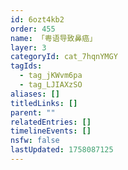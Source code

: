 ```yaml
---
id: 6ozt4kb2
order: 455
name: 「粤语导致鼻癌」
layer: 3
categoryId: cat_7hqnYMGY
tagIds:
  - tag_jKWvm6pa
  - tag_LJIAXzSO
aliases: []
titledLinks: []
parent: ""
relatedEntries: []
timelineEvents: []
nsfw: false
lastUpdated: 1758087125
---
```


